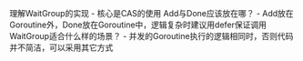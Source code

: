 理解WaitGroup的实现 - 核心是CAS的使用
Add与Done应该放在哪？ - Add放在Goroutine外，Done放在Goroutine中，逻辑复杂时建议用defer保证调用
WaitGroup适合什么样的场景？ - 并发的Goroutine执行的逻辑相同时，否则代码并不简洁，可以采用其它方式